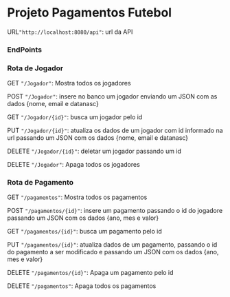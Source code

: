 
<body>
  <h1>Projeto Pagamentos Futebol</h1>
    <p>URL<code>"http://localhost:8080/api"</code>: url da API</p>
   <h3>EndPoints</h3>

  <div class="route">
    <h3>Rota de Jogador</h3>
    <p>GET <code>"/Jogador"</code>: Mostra todos os jogadores</p>
    <p>POST <code>"/Jogador"</code>: insere no banco um jogador enviando um JSON com as dados {nome, email e datanasc}</p>
    <p>GET <code>"/Jogador/{id}"</code>: busca um jogador pelo id</p>
    <p>PUT <code>"/Jogador/{id}"</code>: atualiza os dados de um jogador com id informado na url passando um JSON com os dados {nome, email e datanasc}</p>
    <p>DELETE <code>"/Jogador/{id}"</code>: deletar um jogador passando um id</p>
    <p>DELETE <code>"/Jogador"</code>: Apaga todos os jogadores</p>
  </div>

  <div class="route">
    <h3>Rota de Pagamento</h3>
    <p>GET <code>"/pagamentos"</code>: Mostra todos os pagamentos</p>
    <p>POST <code>"/pagamentos/{id}"</code>: insere um pagamento passando o id do jogadore passando um JSON com os dados {ano, mes e valor}</p>
    <p>GET <code>"/pagamentos/{id}"</code>: busca um pagamento pelo id</p>
    <p>PUT <code>"/pagamentos/{id}"</code>: atualiza dados de um pagamento, passando o id do pagamento a ser modificado e passando um JSON com os dados {ano, mes e valor}</p>
    <p>DELETE <code>"/pagamentos/{id}"</code>: Apaga um pagamento pelo id </p>
    <p>DELETE <code>"/pagamentos"</code>: Apaga todos os pagamentos</p>
  </div>
</body>

